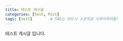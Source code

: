 ```yaml
---
title: 테스트 게시글
categories: [Test, Post]
tags: [test]		# TAG는 반드시 소문자로 이루어져야함!
---
```


테스트 게시글 입니다.
